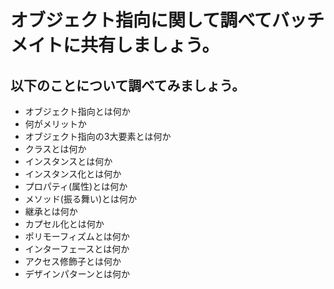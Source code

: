 # オブジェクト指向に関して調べてバッチメイトに共有しましょう。

## 以下のことについて調べてみましょう。
- オブジェクト指向とは何か
- 何がメリットか
- オブジェクト指向の3大要素とは何か
- クラスとは何か
- インスタンスとは何か
- インスタンス化とは何か
- プロパティ(属性)とは何か
- メソッド(振る舞い)とは何か
- 継承とは何か
- カプセル化とは何か
- ポリモーフィズムとは何か
- インターフェースとは何か
- アクセス修飾子とは何か
- デザインパターンとは何か
